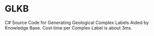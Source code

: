 # GLKB
C# Source Code for  Generating Geological Complex Labels Aided by Knowledge Base. Cost time per Complex Label is about 3ms.
